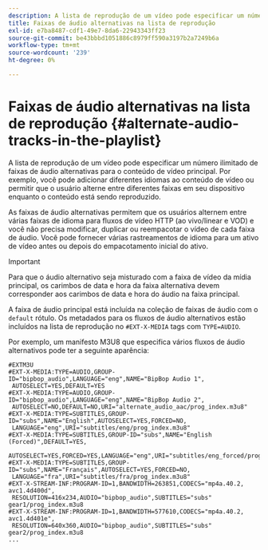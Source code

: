 ```yaml
---
description: A lista de reprodução de um vídeo pode especificar um número ilimitado de faixas de áudio alternativas para o conteúdo de vídeo principal. Por exemplo, você pode adicionar diferentes idiomas ao conteúdo de vídeo ou permitir que o usuário alterne entre diferentes faixas em seu dispositivo enquanto o conteúdo está sendo reproduzido.
title: Faixas de áudio alternativas na lista de reprodução
exl-id: e7ba8487-cdf1-49e7-8da6-22943343ff23
source-git-commit: be43bbbd1051886c8979ff590a3197b2a7249b6a
workflow-type: tm+mt
source-wordcount: '239'
ht-degree: 0%

---
```


# Faixas de áudio alternativas na lista de reprodução {#alternate-audio-tracks-in-the-playlist}

A lista de reprodução de um vídeo pode especificar um número ilimitado de faixas de áudio alternativas para o conteúdo de vídeo principal. Por exemplo, você pode adicionar diferentes idiomas ao conteúdo de vídeo ou permitir que o usuário alterne entre diferentes faixas em seu dispositivo enquanto o conteúdo está sendo reproduzido.

As faixas de áudio alternativas permitem que os usuários alternem entre várias faixas de idioma para fluxos de vídeo HTTP (ao vivo/linear e VOD) e você não precisa modificar, duplicar ou reempacotar o vídeo de cada faixa de áudio. Você pode fornecer várias rastreamentos de idioma para um ativo de vídeo antes ou depois do empacotamento inicial do ativo.

>[!IMPORTANT]
>
>Para que o áudio alternativo seja misturado com a faixa de vídeo da mídia principal, os carimbos de data e hora da faixa alternativa devem corresponder aos carimbos de data e hora do áudio na faixa principal.

A faixa de áudio principal está incluída na coleção de faixas de áudio com o `default` rótulo. Os metadados para os fluxos de áudio alternativos estão incluídos na lista de reprodução no `#EXT-X-MEDIA` tags com `TYPE=AUDIO`.

Por exemplo, um manifesto M3U8 que especifica vários fluxos de áudio alternativos pode ter a seguinte aparência:

```
#EXTM3U
#EXT-X-MEDIA:TYPE=AUDIO,GROUP-ID="bipbop_audio",LANGUAGE="eng",NAME="BipBop Audio 1",
 AUTOSELECT=YES,DEFAULT=YES
#EXT-X-MEDIA:TYPE=AUDIO,GROUP-ID="bipbop_audio",LANGUAGE="eng",NAME="BipBop Audio 2",
 AUTOSELECT=NO,DEFAULT=NO,URI="alternate_audio_aac/prog_index.m3u8"
#EXT-X-MEDIA:TYPE=SUBTITLES,GROUP-ID="subs",NAME="English",AUTOSELECT=YES,FORCED=NO,
 LANGUAGE="eng",URI="subtitles/eng/prog_index.m3u8"
#EXT-X-MEDIA:TYPE=SUBTITLES,GROUP-ID="subs",NAME="English (Forced)",DEFAULT=YES,
 AUTOSELECT=YES,FORCED=YES,LANGUAGE="eng",URI="subtitles/eng_forced/prog_index.m3u8"
#EXT-X-MEDIA:TYPE=SUBTITLES,GROUP-ID="subs",NAME="Français",AUTOSELECT=YES,FORCED=NO,
 LANGUAGE="fra",URI="subtitles/fra/prog_index.m3u8"
#EXT-X-STREAM-INF:PROGRAM-ID=1,BANDWIDTH=263851,CODECS="mp4a.40.2, avc1.4d400d",
 RESOLUTION=416x234,AUDIO="bipbop_audio",SUBTITLES="subs" 
gear1/prog_index.m3u8
#EXT-X-STREAM-INF:PROGRAM-ID=1,BANDWIDTH=577610,CODECS="mp4a.40.2, avc1.4d401e",
 RESOLUTION=640x360,AUDIO="bipbop_audio",SUBTITLES="subs"
gear2/prog_index.m3u8
...
```
